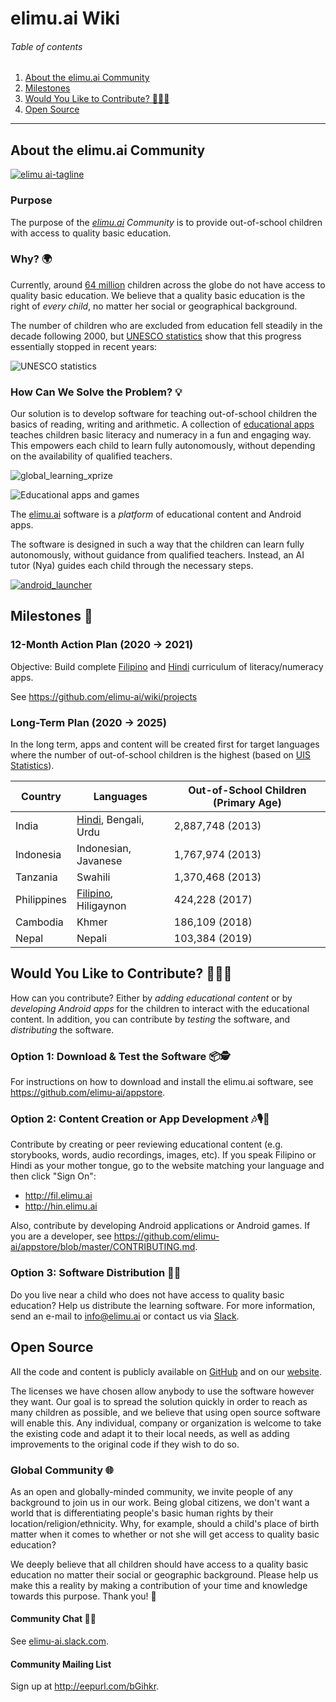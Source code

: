 # elimu.ai Wiki

###### Table of contents
  1. [About the elimu.ai Community](#about)
  1. [Milestones](#milestones)
  1. [Would You Like to Contribute? 👩🏽‍💻](#contribute)
  1. [Open Source](#open-source)


---


<a name="about"></a>
## About the elimu.ai Community

[
![elimu ai-tagline](https://user-images.githubusercontent.com/15718174/54360503-e8e88980-465c-11e9-9792-32b513105cf3.png)
](http://elimu.ai)

### Purpose

The purpose of the _[elimu.ai](http://elimu.ai) Community_ is to provide out-of-school children with access to quality basic education.

### Why? 🌍

Currently, around [64 million](http://uis.unesco.org/en/news/new-education-data-sdg-4-and-more) children across the globe do not have access to quality basic education. We believe that a quality basic education is the right of _every child_, no matter her social or geographical background.

The number of children who are excluded from education fell steadily in the decade following 2000, but [UNESCO statistics](http://uis.unesco.org/en/news/new-education-data-sdg-4-and-more) show that this progress essentially stopped in recent years:

![UNESCO statistics](https://user-images.githubusercontent.com/15718174/82108940-1b13e080-9765-11ea-8c51-e7a15ca7690b.png)

### How Can We Solve the Problem? 💡

Our solution is to develop software for teaching out-of-school children the basics of reading, writing and arithmetic. A collection of [educational apps](http://elimu.ai) teaches children basic literacy and numeracy in a fun and engaging way. This empowers each child to learn fully autonomously, without depending on the availability of qualified teachers.

![global_learning_xprize](https://user-images.githubusercontent.com/15718174/82108905-cf613700-9764-11ea-949d-0faf0c58d835.jpg)

![Educational apps and games](https://user-images.githubusercontent.com/15718174/82109205-c3767480-9766-11ea-947b-fa53cfcba767.png)

The [elimu.ai](http://elimu.ai) software is a _platform_ of educational content and Android apps.

The software is designed in such a way that the children can learn fully autonomously, without guidance from qualified teachers. Instead, an AI tutor (Nya) guides each child through the necessary steps.

[![android_launcher](https://user-images.githubusercontent.com/15718174/82110563-ea867380-9771-11ea-8703-d63e381001eb.gif)](https://github.com/elimu-ai/launcher)


<a name="milestones"></a>
## Milestones 📆

### 12-Month Action Plan (2020 → 2021)

Objective: Build complete [Filipino](http://fil.elimu.ai) and [Hindi](http://hin.elimu.ai) curriculum of literacy/numeracy apps.

See https://github.com/elimu-ai/wiki/projects

### Long-Term Plan (2020 → 2025)

In the long term, apps and content will be created first for target languages where the number of out-of-school children is the highest (based on [UIS Statistics](http://data.uis.unesco.org/)).

Country | Languages | Out-of-School Children (Primary Age)
------------ | ------------- | -------------
India | [Hindi](http://hin.elimu.ai), Bengali, Urdu | 2,887,748 (2013)
Indonesia | Indonesian, Javanese | 1,767,974 (2013)
Tanzania | Swahili | 1,370,468 (2013)
Philippines | [Filipino](http://fil.elimu.ai), Hiligaynon | 424,228 (2017)
Cambodia | Khmer | 186,109 (2018)
Nepal | Nepali | 103,384 (2019)


<a name="contribute"></a>
## Would You Like to Contribute? 👩🏽‍💻

How can you contribute? Either by _adding educational content_ or by _developing Android apps_ for the children to interact with the educational content. In addition, you can contribute by _testing_ the software, and _distributing_ the software.

### Option 1: Download & Test the Software 📦🕵️

For instructions on how to download and install the elimu.ai software, see https://github.com/elimu-ai/appstore.

### Option 2: Content Creation or App Development 🎶🎙️📱

Contribute by creating or peer reviewing educational content (e.g. storybooks, words, audio recordings, images, etc). If you speak Filipino or Hindi as your mother tongue, go to the website matching your language and then click "Sign On":

 * http://fil.elimu.ai
 * http://hin.elimu.ai

Also, contribute by developing Android applications or Android games. If you are a developer, see https://github.com/elimu-ai/appstore/blob/master/CONTRIBUTING.md.

### Option 3: Software Distribution 🚗💨

Do you live near a child who does not have access to quality basic education? Help us distribute the learning software. For more information, send an e-mail to info@elimu.ai or contact us via [Slack](https://join.slack.com/t/elimu-ai/shared_invite/zt-eoc921ow-0cfjATlIF2X~zHhSgSyaAw).


<a name="open-source"></a>
## Open Source

All the code and content is publicly available on [GitHub](https://github.com/elimu-ai) and on our [website](http://elimu.ai). 

The licenses we have chosen allow anybody to use the software however they want. Our goal is to spread the solution quickly in order to reach as many children as possible, and we believe that using open source software will enable this. Any individual, company or organization is welcome to take the existing code and adapt it to their local needs, as well as adding improvements to the original code if they wish to do so.

### Global Community 🌐

As an open and globally-minded community, we invite people of any background to join us in our work. Being global citizens, we don't want a world that is differentiating people's basic human rights by their location/religion/ethnicity. Why, for example, should a child's place of birth matter when it comes to whether or not she will get access to quality basic education?

We deeply believe that all children should have access to a quality basic education no matter their social or geographic background. Please help us make this a reality by making a contribution of your time and knowledge towards this purpose. Thank you! 💜

#### Community Chat 👋🏽	
See [elimu-ai.slack.com](https://join.slack.com/t/elimu-ai/shared_invite/zt-eoc921ow-0cfjATlIF2X~zHhSgSyaAw).	

#### Community Mailing List
Sign up at http://eepurl.com/bGihkr.
